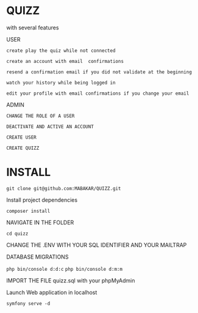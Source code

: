 # QUIZZ 

with several features

USER

```create play the quiz while not connected```

```create an account with email  confirmations```

```resend a confirmation email if you did not validate at the beginning``` 

```watch your history while being logged in```

```edit your profile with email confirmations if you change your email```

ADMIN

```CHANGE THE ROLE OF A USER```

```DEACTIVATE AND ACTIVE AN ACCOUNT```

```CREATE USER```

```CREATE QUIZZ```

# INSTALL

```git clone git@github.com:MABAKAR/QUIZZ.git```

Install project dependencies


```composer install```


NAVIGATE IN THE FOLDER

```cd quizz```

CHANGE THE .ENV WITH YOUR SQL IDENTIFIER AND YOUR MAILTRAP

DATABASE MIGRATIONS

```php bin/console d:d:c```
```php bin/console d:m:m```

IMPORT THE FILE quizz.sql with your phpMyAdmin

Launch Web application in localhost

```symfony serve -d ```

